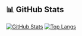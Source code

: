 ## 📊 GitHub Stats
[![GitHub Stats](https://github-readme-stats.vercel.app/api?username=Guilherme1108&hide=issues&show_icons=true&title_color=61dafb&text_color=FFFFFF&icon_color=61dafb&bg_color=20232a)](https://github.com/Guilherme1108)
[![Top Langs](https://github-readme-stats.vercel.app/api/top-langs/?username=Guilherme1108&layout=compact&title_color=61dafb&text_color=FFFFFF&bg_color=20232a)](https://github.com/Guilherme1108)
